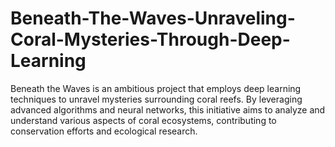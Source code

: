# Beneath-The-Waves-Unraveling-Coral-Mysteries-Through-Deep-Learning
Beneath the Waves is an ambitious project that employs deep learning techniques to unravel mysteries surrounding coral reefs. By leveraging advanced algorithms and neural networks, this initiative aims to analyze and understand various aspects of coral ecosystems, contributing to conservation efforts and ecological research.
